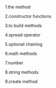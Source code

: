 1.the method

2.constructor functions

3.to build methods

4.spread operator

5.optional chaining

6.math methods

7.number

8.string methods

9.create method
